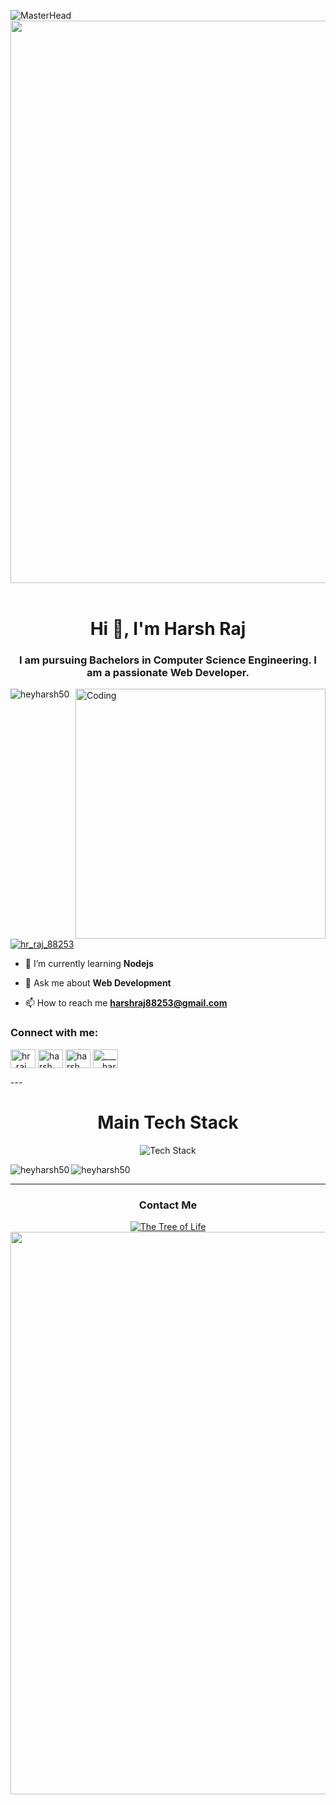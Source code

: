 ![MasterHead](https://user-images.githubusercontent.com/74038190/225813708-98b745f2-7d22-48cf-9150-083f1b00d6c9.gif)
<img src="https://user-images.githubusercontent.com/74038190/212284115-f47cd8ff-2ffb-4b04-b5bf-4d1c14c0247f.gif" width="900">
<br><br>
<h1 align="center">Hi 👋, I'm Harsh Raj</h1>
<h3 align="center">I am pursuing Bachelors in Computer Science Engineering. I am a passionate Web Developer.</h3>
<img align="right" alt="Coding" width="400" src="https://cdn.dribbble.com/users/1162077/screenshots/3848914/programmer.gif">

<p align="left"> <img src="https://komarev.com/ghpvc/?username=heyharsh50&label=Profile%20views&color=0e75b6&style=flat" alt="heyharsh50" /> </p>

<p align="left"> <a href="https://twitter.com/hr_raj_88253" target="blank"><img src="https://img.shields.io/twitter/follow/hr_raj_88253?logo=twitter&style=for-the-badge" alt="hr_raj_88253" /></a> </p>

- 🌱 I’m currently learning **Nodejs**

- 💬 Ask me about **Web Development**

- 📫 How to reach me **harshraj88253@gmail.com**

<h3 align="left">Connect with me:</h3>
<p align="left">
<a href="https://twitter.com/hr_raj_88253" target="blank"><img align="center" src="https://raw.githubusercontent.com/rahuldkjain/github-profile-readme-generator/master/src/images/icons/Social/twitter.svg" alt="hr_raj_88253" height="30" width="40" /></a>
<a href="https://linkedin.com/in/harsh raj" target="blank"><img align="center" src="https://raw.githubusercontent.com/rahuldkjain/github-profile-readme-generator/master/src/images/icons/Social/linked-in-alt.svg" alt="harsh raj" height="30" width="40" /></a>
<a href="https://fb.com/harsh" target="blank"><img align="center" src="https://raw.githubusercontent.com/rahuldkjain/github-profile-readme-generator/master/src/images/icons/Social/facebook.svg" alt="harsh" height="30" width="40" /></a>
<a href="https://instagram.com/_____harshraj____" target="blank"><img align="center" src="https://raw.githubusercontent.com/rahuldkjain/github-profile-readme-generator/master/src/images/icons/Social/instagram.svg" alt="_____harshraj____" height="30" width="40" /></a>
</p>
---

<div align="center">

<h1>Main Tech Stack</h1>

 <img src="https://skillicons.dev/icons?i=c,cpp,mysql,js,react,html,css,nodejs,mongodb,figma&perline=5" alt="Tech Stack" /> 
 
</div>



<p><img align="left" src="https://github-readme-stats.vercel.app/api/top-langs?username=heyharsh50&show_icons=true&locale=en&layout=compact" alt="heyharsh50" /></p>

<p><img align="center" src="https://github-readme-streak-stats.herokuapp.com/?user=heyharsh50&" alt="heyharsh50" /></p>


---

<div align="center">
  
  <h3>Contact Me</h3>
    <a href="https://www.linkedin.com/in/daniel-bellmas/" target="_blank">
    <img alt="The Tree of Life" src="https://user-images.githubusercontent.com/76179660/136558695-b3462e1a-8f29-4b7a-87c3-1e9d8aaa7829.png" />
  </a>
  
</div>

<img src="https://user-images.githubusercontent.com/74038190/212284158-e840e285-664b-44d7-b79b-e264b5e54825.gif" width="900">
